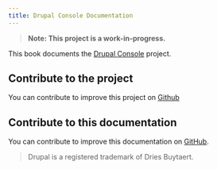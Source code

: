 ```yaml
---
title: Drupal Console Documentation
---
```


> **Note: This project is a work-in-progress.**

This book documents the [Drupal Console](http://drupalconsole.com/) project.

## Contribute to the project

You can contribute to improve this project on [Github](https://github.com/hechoendrupal/drupal-console)

## Contribute to this documentation

You can contribute to improve this documentation on [GitHub](https://github.com/hechoendrupal/drupal-console-book).

> Drupal is a registered trademark of Dries Buytaert.
